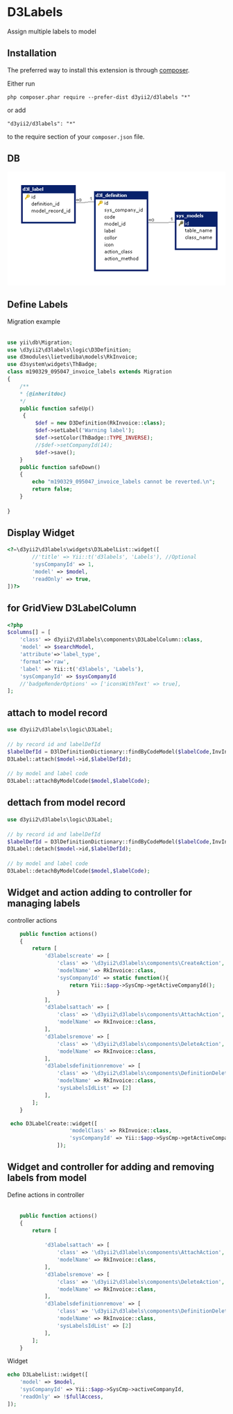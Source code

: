 D3Labels
========
Assign multiple labels to model

Installation
------------

The preferred way to install this extension is through [composer](http://getcomposer.org/download/).

Either run

```
php composer.phar require --prefer-dist d3yii2/d3labels "*"
```

or add

```
"d3yii2/d3labels": "*"
```

to the require section of your `composer.json` file.

DB
----
![DB strukture](https://github.com/d3yii2/d3labels/blob/master/doc/DbSchema.png)

Define Labels
-----
Migration example
```php

use yii\db\Migration;
use \d3yii2\d3labels\logic\D3Definition;
use d3modules\lietvediba\models\RkInvoice;
use d3system\widgets\ThBadge;
class m190329_095047_invoice_labels extends Migration
{
    /**
    * {@inheritdoc}
    */
    public function safeUp()
     {
         $def = new D3Definition(RkInvoice::class);
         $def->setLabel('Warning label');
         $def->setColor(ThBadge::TYPE_INVERSE);
         //$def->setCompanyId(14);
         $def->save();
    }
    public function safeDown()
    {
        echo "m190329_095047_invoice_labels cannot be reverted.\n";
        return false;
    }

}     
```

Display Widget
-----

```php
<?=\d3yii2\d3labels\widgets\D3LabelList::widget([
        //'title' => Yii::t('d3labels', 'Labels'), //Optional
        'sysCompanyId' => 1,
        'model' => $model,
        'readOnly' => true,
])?>
```

for GridView D3LabelColumn
----

```php
<?php
$columns[] = [
    'class' => d3yii2\d3labels\components\D3LabelColumn::class,                    
    'model' => $searchModel,
    'attribute'=>'label_type',
    'format'=>'raw',
    'label' => Yii::t('d3labels', 'Labels'),
    'sysCompanyId' => $sysCompanyId
    //'badgeRenderOptions' => ['iconsWithText' => true],
];
```

attach to model record
---------------------

```php
use d3yii2\d3labels\logic\D3Label;

// by record id and labelDefId
$labelDefId = D3lDefinitionDictionary::findByCodeModel($labelCode,InvInvoice::class);
D3Label::attach($model->id,$labelDefId);

// by model and label code
D3Label::attachByModelCode($model,$labelCode);

```


dettach from model record
---------------------

```php
use d3yii2\d3labels\logic\D3Label;

// by record id and labelDefId
$labelDefId = D3lDefinitionDictionary::findByCodeModel($labelCode,InvInvoice::class);
D3Label::detach($model->id,$labelDefId);

// by model and label code
D3Label::detachByModelCode($model,$labelCode);

```

Widget and action adding to controller for managing labels
-------------------------
controller actions
```php
    public function actions()
    {
        return [
            'd3labelscreate' => [
                'class' => '\d3yii2\d3labels\components\CreateAction',
                'modelName' => RkInvoice::class,
                'sysCompanyId' => static function(){
                    return Yii::$app->SysCmp->getActiveCompanyId();
                }
            ],
            'd3labelsattach' => [
                'class' => '\d3yii2\d3labels\components\AttachAction',
                'modelName' => RkInvoice::class,
            ],
            'd3labelsremove' => [
                'class' => '\d3yii2\d3labels\components\DeleteAction',
                'modelName' => RkInvoice::class,
            ],
            'd3labelsdefinitionremove' => [
                'class' => '\d3yii2\d3labels\components\DefinitionDeleteAction',
                'modelName' => RkInvoice::class,
                'sysLabelsIdList' => [2]
            ],
        ];
    }
```

```php
 echo D3LabelCreate::widget([
                    'modelClass' => RkInvoice::class,
                    'sysCompanyId' => Yii::$app->SysCmp->getActiveCompanyId()
                ]);
```

Widget and controller for adding and removing labels from model
------------------------------

Define actions in controller
```php
            
    public function actions()
    {
        return [
            
            'd3labelsattach' => [
                'class' => '\d3yii2\d3labels\components\AttachAction',
                'modelName' => RkInvoice::class,
            ],
            'd3labelsremove' => [
                'class' => '\d3yii2\d3labels\components\DeleteAction',
                'modelName' => RkInvoice::class,
            ],
            'd3labelsdefinitionremove' => [
                'class' => '\d3yii2\d3labels\components\DefinitionDeleteAction',
                'modelName' => RkInvoice::class,
                'sysLabelsIdList' => [2]
            ],
        ];
    }
```

Widget
```php
echo D3LabelList::widget([
    'model' => $model,
    'sysCompanyId' => Yii::$app->SysCmp->activeCompanyId,
    'readOnly' => !$fullAccess,
]);
```